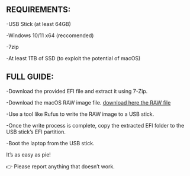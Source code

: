 REQUIREMENTS:
-

-USB Stick (at least 64GB)

-Windows 10/11 x64 (reccomended)

-7zip

-At least 1TB of SSD (to exploit the potential of macOS)


FULL GUIDE:
-

-Download the provided EFI file and extract it using 7-Zip.


-Download the macOS RAW image file. [download here the RAW file](https://linktr.ee/terminalguy)


-Use a tool like Rufus to write the RAW image to a USB stick.


-Once the write process is complete, copy the extracted EFI folder to the USB stick’s EFI partition.


-Boot the laptop from the USB stick.


It’s as easy as pie!


👉 Please report anything that doesn’t work.
